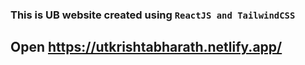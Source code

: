 ### This is UB website created using `ReactJS and TailwindCSS`
## Open <a>https://utkrishtabharath.netlify.app/ </a>
